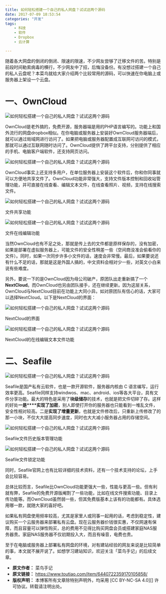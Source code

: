 ```yaml
---
title: 如何轻松搭建一个自己的私人网盘？试试这两个源码
date: 2017-07-09 18:53:54
categories: "开发"
tags:
	- 科技
	- 软件
	- Dropbox
	- 云计算

---
```


随着各大网盘的倒闭的倒闭、限速的限速，不少网友尝够了迁移文件的苦。特别是前段时间勒索病毒的横行，不少网友中了招，后悔没备份。有没想过搭建一个自己的私人云盘呢？本菜鸟就给大家介绍两个比较常用的源码，可以快速在你电脑上或服务器上架设一个云盘。  


# 一、OwnCloud #

![如何轻松搭建一个自己的私人网盘？试试这两个源码][ANUM-7NIU-UJ6R.jpg]

OwnCloud是老外搞的，免费开源，服务器端是用的PHP语言编写的。功能上和国外流行的网盘dropbox相似。在你电脑或服务器上安装好OwnCloud服务器端后，就可以通过局域网进行访问了。如果把电脑或服务器配置成互联网可访问的模式，那就可以通过互联网随时访问了。OwnCloud提供了跨平台支持，分别提供了相应的手机、电脑客户端软件，还支持网页访问。

![如何轻松搭建一个自己的私人网盘？试试这两个源码][EFZQ-6BZV-IEY3.jpg]

OwnCloud事实上还支持多用户，在单位服务器上安装这个软件后，你和你同事就可以方便地共享文件了。OwnCloud功能非常强大，支持文件版本控制和回收站管理功能，并可直接在线查看、编辑文本文件，在线查看照片、视频，支持在线搜索文件。

![如何轻松搭建一个自己的私人网盘？试试这两个源码][AF2Q-AJ36-JF2Q.jpg]

文件共享功能

![如何轻松搭建一个自己的私人网盘？试试这两个源码][EYUA-NBRY-VFFU.jpg]

文件在线编辑功能

当然OwnCloud也有不足之处，那就是传上去的文件都是原样保存的，没有加密，如果是部署在虚拟服务器上，可能文件的安全性稍差一些（空间商没准会偷看你的文件）。同时，如果一次同步许多小文件的话，速度会非常慢。最后，如果要说还有什么不足的话，那就是这是外国人搞的，中文资料会相对少一些，对英文小白来说有些难度。

另外，要说一下的是OwnCloud因为母公司破产，原团队出走重新搞了一个**NextCloud**。而OwnCloud也另由团队接手，还在继续更新。因为这层关系，OwnCloud与NextCloud目前在功能上大同小异。如对原团队有信心的话，大家可以选择NextCloud。以下是NextCloud的界面：

![如何轻松搭建一个自己的私人网盘？试试这两个源码][YVBZ-ZIBQ-QVQM.jpg]

NextCloud的界面

![如何轻松搭建一个自己的私人网盘？试试这两个源码][2MY2-AII7-NZBI.jpg]

NextCloud的在线编辑文本文件功能

# 二、Seafile #

![如何轻松搭建一个自己的私人网盘？试试这两个源码][FYEE-ZZI7-NUFF.jpg]

Seafile是国产私有云软件，也是一款开源软件，服务器内核由 C 语言编写，运行效率更高。Seafile同样支持windwos、mac、android、ios等各大平台，具有文件分享功能。最大的特色是采用了**块级储存**的技术，也就是把文件切碎了存。这样的好处**一是****实现了加密**，别人即使打开你的服务器也只能看到一堆乱文件，安全性相对较高。二是**实现了增量更新**，也就是文件修改后，只重新上传修改了的那一小块，不仅大大提高同步速度，同时也大大减小服务器占用的存储空间。  


![如何轻松搭建一个自己的私人网盘？试试这两个源码][EBIZ-MQQV-EB2A.jpg]

Seafile文件历史版本管理功能

![如何轻松搭建一个自己的私人网盘？试试这两个源码][IYYA-6RUR-BMZV.jpg]

Seafile文件锁定功能

同时，Seafile官网上也有比较详细的技术资料，还有一个技术支持的论坛，上手会比较容易。

总体比较而言，Seafile比OwnCloud功能更强大一些，性能与更高一些。但有利就有弊，Seafile的免费开源版阉割了一些功能，比如在线文件搜索功能、目录上传功能等。而OwnCloud虽然弱一些，但其免费版基本上该有的功能都有。具体选用哪一款，就随大家的喜好吧。

如果私有网盘使用频率较高，尤其是家里人或同事一起用的话，考虑到稳定性，建议购买一个云服务器来部署私有云盘。现在云服务器价钱很实惠，不仅网速有保障，而且容量可以弹性购买，总的费用不见得比购买网盘会员或搭建家庭NAS服务器贵。家庭NAS服务器不仅初期投入大，而且有噪音，电费也贵。  


至于在电脑或服务器上部署私有网盘的环境，对有建站经验的网友来说是比较简单的事，本文就不展开说了。如想学习建站知识，欢迎关注「菜鸟手记」的后续文章。


[ANUM-7NIU-UJ6R.jpg]: static/resources/crawler/ANUM-7NIU-UJ6R.jpg
[EFZQ-6BZV-IEY3.jpg]: static/resources/crawler/EFZQ-6BZV-IEY3.jpg
[AF2Q-AJ36-JF2Q.jpg]: static/resources/crawler/AF2Q-AJ36-JF2Q.jpg
[EYUA-NBRY-VFFU.jpg]: static/resources/crawler/EYUA-NBRY-VFFU.jpg
[YVBZ-ZIBQ-QVQM.jpg]: static/resources/crawler/YVBZ-ZIBQ-QVQM.jpg
[2MY2-AII7-NZBI.jpg]: static/resources/crawler/2MY2-AII7-NZBI.jpg
[FYEE-ZZI7-NUFF.jpg]: static/resources/crawler/FYEE-ZZI7-NUFF.jpg
[EBIZ-MQQV-EB2A.jpg]: static/resources/crawler/EBIZ-MQQV-EB2A.jpg
[IYYA-6RUR-BMZV.jpg]: static/resources/crawler/IYYA-6RUR-BMZV.jpg
 *  **原文作者：** 菜鸟手记
 *  **原文链接：** https://www.toutiao.com/item/6440722359170105858/
 *  **版权声明：** 本博客所有文章除特别声明外，均采用 [CC BY-NC-SA 4.0][] 许可协议。转载请注明出处。
